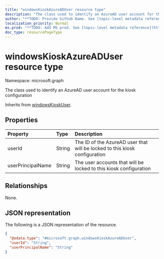 ```yaml
---
title: "windowsKioskAzureADUser resource type"
description: "The class used to identify an AzureAD user account for the kiosk configuration"
author: "**TODO: Provide Github Name. See [topic-level metadata reference](https://msgo.azurewebsites.net/add/document/guidelines/metadata.html#topic-level-metadata)**"
localization_priority: Normal
ms.prod: "**TODO: Add MS prod. See [topic-level metadata reference](https://msgo.azurewebsites.net/add/document/guidelines/metadata.html#topic-level-metadata)**"
doc_type: resourcePageType
---
```


# windowsKioskAzureADUser resource type

Namespace: microsoft.graph



The class used to identify an AzureAD user account for the kiosk configuration


Inherits from [windowsKioskUser](../resources/windowskioskuser.md).

## Properties
|Property|Type|Description|
|:---|:---|:---|
|userId|String|The ID of the AzureAD user that will be locked to this kiosk configuration|
|userPrincipalName|String|The user accounts that will be locked to this kiosk configuration|

## Relationships
None.

## JSON representation
The following is a JSON representation of the resource.
<!-- {
  "blockType": "resource",
  "@odata.type": "microsoft.graph.windowsKioskAzureADUser"
}
-->
``` json
{
  "@odata.type": "#microsoft.graph.windowsKioskAzureADUser",
  "userId": "String",
  "userPrincipalName": "String"
}
```

